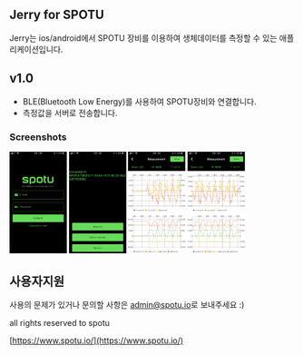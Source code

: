 ## Jerry for SPOTU
Jerry는 ios/android에서 SPOTU 장비를 이용하여 생체데이터를 측정할 수 있는 애플리케이션입니다.

## v1.0
- BLE(Bluetooth Low Energy)를 사용하여 SPOTU장비와 연결합니다.
- 측정값을 서버로 전송합니다.

### Screenshots
<img src="assets/images/login.png" width="20%" height="20%"/>
<img src="assets/images/connected.png" width="20%" height="20%"/>
<img src="assets/images/measure.png" width="20%" height="20%"/>
<img src="assets/images/measure2.png" width="20%" height="20%"/>

## 사용자지원
사용의 문제가 있거나 문의할 사항은 [admin@spotu.io](mailto://admin@spotu.io)로 보내주세요 :)

all rights reserved to spotu

[https://www.spotu.io/](https://www.spotu.io/)
